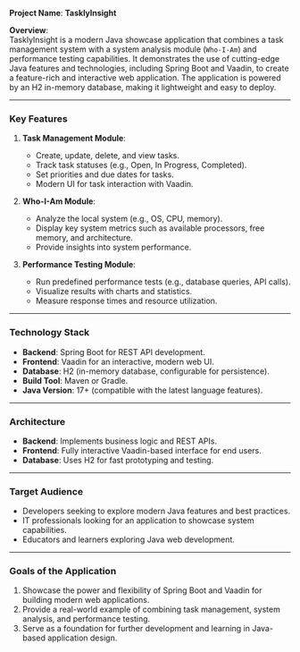 **Project Name**: **TasklyInsight**

**Overview**:  
TasklyInsight is a modern Java showcase application that combines a task management system with a system analysis module (`Who-I-Am`) and performance testing capabilities. It demonstrates the use of cutting-edge Java features and technologies, including Spring Boot and Vaadin, to create a feature-rich and interactive web application. The application is powered by an H2 in-memory database, making it lightweight and easy to deploy.

---

### Key Features

1. **Task Management Module**:
   - Create, update, delete, and view tasks.
   - Track task statuses (e.g., Open, In Progress, Completed).
   - Set priorities and due dates for tasks.
   - Modern UI for task interaction with Vaadin.

2. **Who-I-Am Module**:
   - Analyze the local system (e.g., OS, CPU, memory).
   - Display key system metrics such as available processors, free memory, and architecture.
   - Provide insights into system performance.

3. **Performance Testing Module**:
   - Run predefined performance tests (e.g., database queries, API calls).
   - Visualize results with charts and statistics.
   - Measure response times and resource utilization.

---

### Technology Stack
- **Backend**: Spring Boot for REST API development.
- **Frontend**: Vaadin for an interactive, modern web UI.
- **Database**: H2 (in-memory database, configurable for persistence).
- **Build Tool**: Maven or Gradle.
- **Java Version**: 17+ (compatible with the latest language features).

---

### Architecture
- **Backend**: Implements business logic and REST APIs.
- **Frontend**: Fully interactive Vaadin-based interface for end users.
- **Database**: Uses H2 for fast prototyping and testing.

---

### Target Audience
- Developers seeking to explore modern Java features and best practices.
- IT professionals looking for an application to showcase system capabilities.
- Educators and learners exploring Java web development.

---

### Goals of the Application
1. Showcase the power and flexibility of Spring Boot and Vaadin for building modern web applications.
2. Provide a real-world example of combining task management, system analysis, and performance testing.
3. Serve as a foundation for further development and learning in Java-based application design.

